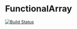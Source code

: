 # FunctionalArray
[![Build Status](https://travis-ci.org/park-brian/FunctionalArray.svg?branch=master)](https://travis-ci.org/park-brian/FunctionalArray)
